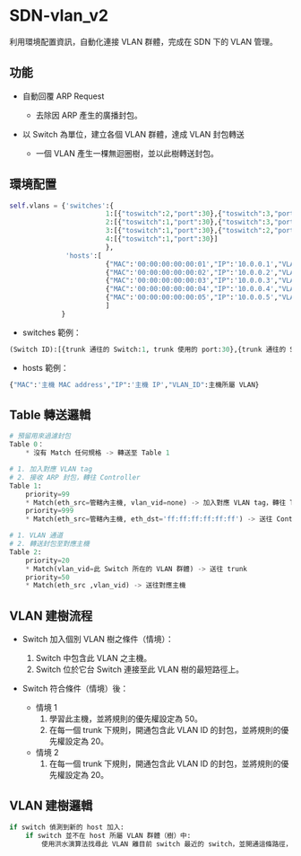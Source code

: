 # SDN-vlan\_v2

利用環境配置資訊，自動化連接 VLAN 群體，完成在 SDN 下的 VLAN 管理。

## 功能

* 自動回覆 ARP Request
	* 去除因 ARP 產生的廣播封包。

* 以 Switch 為單位，建立各個 VLAN 群體，達成 VLAN 封包轉送
	* 一個 VLAN 產生一棵無迴圈樹，並以此樹轉送封包。

## 環境配置

```python
self.vlans = {'switches':{
						1:[{"toswitch":2,"port":30},{"toswitch":3,"port":40},{"toswitch":4,"port":50}],
						2:[{"toswitch":1,"port":30},{"toswitch":3,"port":40}],
						3:[{"toswitch":1,"port":30},{"toswitch":2,"port":40}],
						4:[{"toswitch":1,"port":30}]
						},
			  'hosts':[
					  	{"MAC":'00:00:00:00:00:01',"IP":'10.0.0.1',"VLAN_ID":20},
			  			{"MAC":'00:00:00:00:00:02',"IP":'10.0.0.2',"VLAN_ID":20},
			  			{"MAC":'00:00:00:00:00:03',"IP":'10.0.0.3',"VLAN_ID":30},
			  			{"MAC":'00:00:00:00:00:04',"IP":'10.0.0.4',"VLAN_ID":30},
			  			{"MAC":'00:00:00:00:00:05',"IP":'10.0.0.5',"VLAN_ID":30}
			  			]
			 }
```

* switches 範例：

```python
(Switch ID):[{trunk 通往的 Switch:1, trunk 使用的 port:30},{trunk 通往的 Switch:2, trunk 使用的 port:40}]
```

* hosts 範例：

```python
{"MAC":'主機 MAC address',"IP":'主機 IP',"VLAN_ID":主機所屬 VLAN}
```

## Table 轉送邏輯

```python
# 預留用來過濾封包
Table 0：
	* 沒有 Match 任何規格 -> 轉送至 Table 1

# 1. 加入對應 VLAN tag
# 2. 接收 ARP 封包，轉往 Controller
Table 1:
	priority=99
	* Match(eth_src=管轄內主機, vlan_vid=none) -> 加入對應 VLAN tag，轉往 Table 2
	priority=999
	* Match(eth_src=管轄內主機, eth_dst='ff:ff:ff:ff:ff:ff') -> 送往 Controller

# 1. VLAN 通道
# 2. 轉送封包至對應主機
Table 2:
	priority=20
	* Match(vlan_vid=此 Switch 所在的 VLAN 群體) -> 送往 trunk
	priority=50
	* Match(eth_src ,vlan_vid) -> 送往對應主機
```

## VLAN 建樹流程

* Switch 加入個別 VLAN 樹之條件（情境）：
	1. Switch 中包含此 VLAN 之主機。
	2. Switch 位於它台 Switch 連接至此 VLAN 樹的最短路徑上。

* Switch 符合條件（情境）後：
	* 情境 1
		1. 學習此主機，並將規則的優先權設定為 50。
		2. 在每一個 trunk 下規則，開通包含此 VLAN ID 的封包，並將規則的優先權設定為 20。
	* 情境 2
		1. 在每一個 trunk 下規則，開通包含此 VLAN ID 的封包，並將規則的優先權設定為 20。

## VLAN 建樹邏輯

```python
if switch 偵測到新的 host 加入:
	if switch 並不在 host 所屬 VLAN 群體（樹）中:
		使用洪水演算法找尋此 VLAN 離目前 switch 最近的 switch，並開通這條路徑，使目前 switch 加入 VLAN 群體。 
```